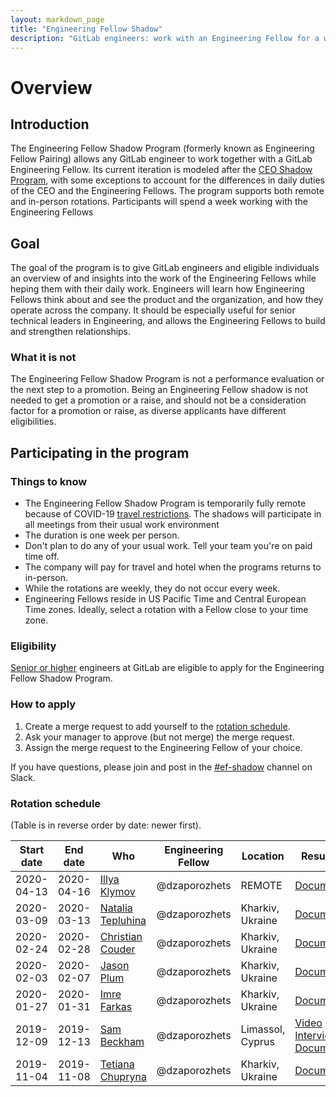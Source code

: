 ```yaml
---
layout: markdown_page
title: "Engineering Fellow Shadow"
description: "GitLab engineers: work with an Engineering Fellow for a week"
---
```


# Overview

## Introduction

The Engineering Fellow Shadow Program (formerly known as Engineering Fellow Pairing) allows any GitLab engineer to work together with a GitLab Engineering Fellow. Its current iteration is modeled after the [CEO Shadow Program](/handbook/ceo/shadow/), with some exceptions to account for the differences in daily duties of the CEO and the Engineering Fellows. The program supports both remote and in-person rotations. Participants will spend a week working with the Engineering Fellows

## Goal

The goal of the program is to give GitLab engineers and eligible individuals an overview of and insights into the work of the Engineering Fellows while heping them with their daily work. Engineers will learn how Engineering Fellows think about and see the product and the organization, and how they operate across the company. It should be especially useful for senior technical leaders in Engineering, and allows the Engineering Fellows to build and strengthen relationships.

### What it is not

The Engineering Fellow Shadow Program is not a performance evaluation or the next step to a promotion. Being an Engineering Fellow shadow is not needed to get a promotion or a raise, and should not be a consideration factor for a promotion or raise, as diverse applicants have different eligibilities.

## Participating in the program

### Things to know

* The Engineering Fellow Shadow Program is temporarily fully remote because of COVID-19 [travel restrictions](https://about.gitlab.com/handbook/ceo/shadow/#travel-guidance-covid-19). The shadows will participate in all meetings from their usual work environment
* The duration is one week per person.
* Don't plan to do any of your usual work. Tell your team you're on paid time off.
* The company will pay for travel and hotel when the programs returns to in-person.
* While the rotations are weekly, they do not occur every week.
* Engineering Fellows reside in US Pacific Time and Central European Time zones. Ideally, select a rotation with a Fellow close to your time zone.

### Eligibility

[Senior or higher](/handbook/engineering/career-development/#senior-engineers) engineers at GitLab are eligible to apply for the Engineering Fellow Shadow Program.

### How to apply

1. Create a merge request to add yourself to the [rotation schedule](#rotation-schedule).
1. Ask your manager to approve (but not merge) the merge request.
1. Assign the merge request to the Engineering Fellow of your choice.

If you have questions, please join and post in the [#ef-shadow](https://gitlab.slack.com/archives/C0342KZSUER) channel on Slack.

### Rotation schedule

(Table is in reverse order by date: newer first).

| Start date | End date | Who | Engineering Fellow | Location | Results |
|---|---|---|---|---|--- |
| 2020-04-13 | 2020-04-16 | [Illya Klymov](https://gitlab.com/xanf) | @dzaporozhets | REMOTE | [Document](https://docs.google.com/document/d/1oysQJNX_hms8Fq6rCmLT9ob7UTHd3RWOJ9ldwcrCnCU/edit) |
| 2020-03-09 | 2020-03-13 | [Natalia Tepluhina](https://gitlab.com/ntepluhina) | @dzaporozhets | Kharkiv, Ukraine | [Document](https://docs.google.com/document/d/1LjwDjRFfYgCOIu_VgZoonoU3EtM1_zGfVDGhx4pcWiU/edit?usp=sharing)
| 2020-02-24 | 2020-02-28 | [Christian Couder](https://gitlab.com/chriscool) |  @dzaporozhets | Kharkiv, Ukraine | [Document](https://docs.google.com/document/d/1b-z1awjdqkh7s_cvdMbuXxd-U8jwdGYyGxSfhCTLDwM/edit?usp=sharing) |
| 2020-02-03 | 2020-02-07 | [Jason Plum](https://gitlab.com/warheadsse) | @dzaporozhets | Kharkiv, Ukraine | [Document](https://docs.google.com/document/d/1yR0oGiPXsQYUNlW4F5SKy8co1oOwCSBzHiMsuBovRF4/edit) |
| 2020-01-27 | 2020-01-31 | [Imre Farkas](https://gitlab.com/ifarkas) | @dzaporozhets | Kharkiv, Ukraine | [Document](https://docs.google.com/document/d/1LGtf6W1ESzr8U_DDzgvh7AoFfu3yBVTWVo9gNQcvx10/edit) |
| 2019-12-09 | 2019-12-13 | [Sam Beckham](https://gitlab.com/samdbeckham)  | @dzaporozhets | Limassol, Cyprus | [Video Interview](https://www.youtube.com/watch?v=lVKqsB2gePU&feature=youtu.be), [Document](https://docs.google.com/document/d/1CnlwGIGvlzXmLq4Fy1iLNvFedEC1EQI2y0t_AARDfMU/edit) |
| 2019-11-04 | 2019-11-08 | [Tetiana Chupryna ](https://gitlab.com/brytannia) | @dzaporozhets | Kharkiv, Ukraine | [Document](https://docs.google.com/document/d/1crPEyjISN03zqV0HTjCCjI419SNGRH1sU0xxkglGHFM/edit?usp=sharing) |

